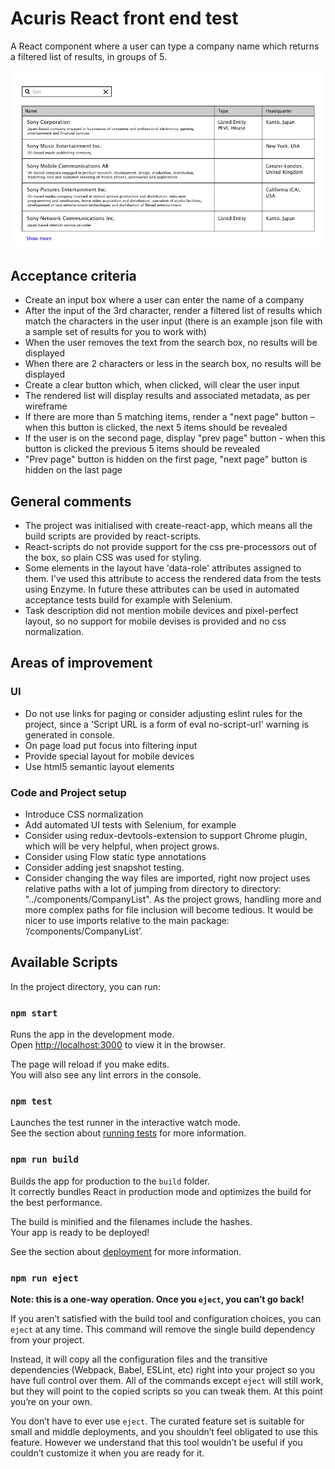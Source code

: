 # Acuris React front end test

A React component where a user can type a company name which returns a filtered list of results, in groups of 5.

![A wireframe of the Company search component](content/search-wireframe.jpg)

## Acceptance criteria

- Create an input box where a user can enter the name of a company
- After the input of the 3rd character, render a filtered list of results which match the characters in the user input (there is an example json file with a sample set of results for you to work with)
- When the user removes the text from the search box, no results will be displayed
- When there are 2 characters or less in the search box, no results will be displayed
- Create a clear button which, when clicked, will clear the user input
- The rendered list will display results and associated metadata, as per wireframe
- If there are more than 5 matching items, render a "next page" button – when this button is clicked, the next 5 items should be revealed
- If the user is on the second page, display "prev page" button - when this button is clicked the previous 5 items should be revealed
- "Prev page" button is hidden on the first page, "next page" button is hidden on the last page

## General comments
* The project was initialised with create-react-app, which means all the build scripts are provided by react-scripts.
* React-scripts do not provide support for the css pre-processors out of the box, so plain CSS was used for styling.
* Some elements in the layout have 'data-role' attributes assigned to them. I've used this attribute to access the rendered data from the tests using Enzyme. In future these attributes can be used in automated acceptance tests build for example with Selenium.
* Task description did not mention mobile devices and pixel-perfect layout, so no support for mobile devises is provided and no css normalization.

## Areas of improvement
### UI
* Do not use links for paging or consider adjusting eslint rules for the project, since a 'Script URL is a form of eval  no-script-url' warning is generated in console.
* On page load put focus into filtering input
* Provide special layout for mobile devices
* Use html5 semantic layout elements

### Code and Project setup
* Introduce CSS normalization
* Add automated UI tests with Selenium, for example
* Consider using redux-devtools-extension to support Chrome plugin, which will be very helpful, when project grows.
* Consider using Flow static type annotations
* Consider adding jest snapshot testing.
* Consider changing the way files are imported, right now project uses relative paths with a lot of jumping from directory to directory: "../components/CompanyList". As the project grows, handling more and more complex paths for file inclusion will become tedious. It would be nicer to use imports relative to the main package: ‘/components/CompanyList’. 

## Available Scripts

In the project directory, you can run:

### `npm start`

Runs the app in the development mode.<br>
Open [http://localhost:3000](http://localhost:3000) to view it in the browser.

The page will reload if you make edits.<br>
You will also see any lint errors in the console.

### `npm test`

Launches the test runner in the interactive watch mode.<br>
See the section about [running tests](#running-tests) for more information.

### `npm run build`

Builds the app for production to the `build` folder.<br>
It correctly bundles React in production mode and optimizes the build for the best performance.

The build is minified and the filenames include the hashes.<br>
Your app is ready to be deployed!

See the section about [deployment](#deployment) for more information.

### `npm run eject`

**Note: this is a one-way operation. Once you `eject`, you can’t go back!**

If you aren’t satisfied with the build tool and configuration choices, you can `eject` at any time. This command will remove the single build dependency from your project.

Instead, it will copy all the configuration files and the transitive dependencies (Webpack, Babel, ESLint, etc) right into your project so you have full control over them. All of the commands except `eject` will still work, but they will point to the copied scripts so you can tweak them. At this point you’re on your own.

You don’t have to ever use `eject`. The curated feature set is suitable for small and middle deployments, and you shouldn’t feel obligated to use this feature. However we understand that this tool wouldn’t be useful if you couldn’t customize it when you are ready for it.
